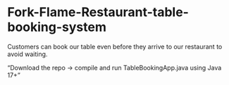 # Fork-Flame-Restaurant-table-booking-system
Customers can book our table even before they arrive to our restaurant to avoid waiting.

“Download the repo → compile and run TableBookingApp.java using Java 17+”
